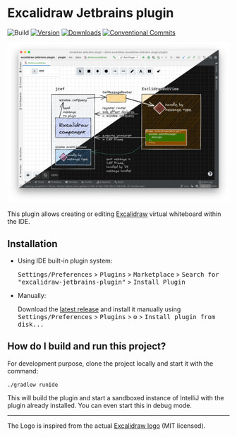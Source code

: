 # Excalidraw Jetbrains plugin

![Build](https://github.com/bric3/excalidraw-jetbrains-plugin/workflows/Build/badge.svg)
[![Version](https://img.shields.io/jetbrains/plugin/v/17096.svg)](https://plugins.jetbrains.com/plugin/17096)
[![Downloads](https://img.shields.io/jetbrains/plugin/d/17096.svg)](https://plugins.jetbrains.com/plugin/17096)
[![Conventional Commits](https://img.shields.io/badge/Conventional%20Commits-1.0.0-yellow.svg)](https://conventionalcommits.org)

![screenshot](./excalidraw-for-jetbrains.png)


<!-- Plugin description -->
This plugin allows creating or editing [Excalidraw](https://excalidraw.com/)
virtual whiteboard within the IDE.
<!-- Plugin description end -->

## Installation

- Using IDE built-in plugin system:
  
  <kbd>Settings/Preferences</kbd> > <kbd>Plugins</kbd> > <kbd>Marketplace</kbd> > <kbd>Search for "excalidraw-jetbrains-plugin"</kbd> >
  <kbd>Install Plugin</kbd>
  
- Manually:

  Download the [latest release](https://github.com/bric3/excalidraw-jetbrains-plugin/releases/latest) and install it manually using
  <kbd>Settings/Preferences</kbd> > <kbd>Plugins</kbd> > <kbd>⚙️</kbd> > <kbd>Install plugin from disk...</kbd>


## How do I build and run this project?

For development purpose, clone the project locally and start it with 
the command:

```
./gradlew runIde
```

This will build the plugin and start a sandboxed instance of IntelliJ with 
the plugin already installed. You can even start this in debug mode.



----
The Logo is inspired from the actual [Excalidraw logo](https://github.com/excalidraw/excalidraw-logo/blob/afabcf3f9f5e12d6b1574bc7abd5d63466744155/logo256.svg) (MIT licensed).